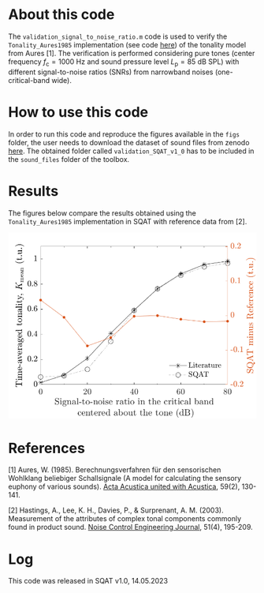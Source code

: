 # About this code 
The `validation_signal_to_noise_ratio.m` code is used to verify the `Tonality_Aures1985` implementation (see code [here](../../psychoacoustic_metrics/Tonality_Aures1985/Tonality_Aures1985.m)) of the tonality model from Aures [1]. The verification is performed considering pure tones (center frequency $f_{\mathrm{c}}=1000~\mathrm{Hz}$ and sound pressure level $L_{\mathrm{p}}=85~\mathrm{dB}~\mathrm{SPL}$) with different signal-to-noise ratios (SNRs) from narrowband noises (one-critical-band wide).

# How to use this code
In order to run this code and reproduce the figures available in the `figs` folder, the user needs to download the dataset of sound files from zenodo <a href="https://doi.org/10.5281/zenodo.7933206" target="_blank">here</a>. The obtained folder called `validation_SQAT_v1_0` has to be included in the `sound_files` folder of the toolbox. 

# Results
The figures below compare the results obtained using the `Tonality_Aures1985` implementation in SQAT with reference data from [2]. 
  
![](figs/tonality_validation_SNR_tone_85dBSPL_1khz.png)       

# References
[1] Aures, W. (1985). Berechnungsverfahren für den sensorischen Wohlklang beliebiger Schallsignale (A model for calculating the sensory euphony of various sounds). [Acta Acustica united with Acustica](https://www.ingentaconnect.com/content/dav/aaua/1985/00000059/00000002/art00008), 59(2), 130-141.

[2] Hastings, A., Lee, K. H., Davies, P., & Surprenant, A. M. (2003). Measurement of the attributes of complex tonal components commonly found in product sound. [Noise Control Engineering Journal](https://doi.org/10.3397/1.2839715), 51(4), 195-209.  

# Log
This code was released in SQAT v1.0, 14.05.2023

